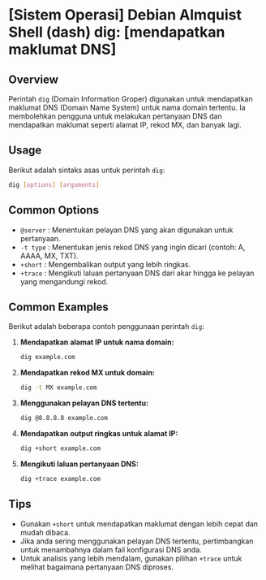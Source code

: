 # [Sistem Operasi] Debian Almquist Shell (dash) dig: [mendapatkan maklumat DNS]

## Overview
Perintah `dig` (Domain Information Groper) digunakan untuk mendapatkan maklumat DNS (Domain Name System) untuk nama domain tertentu. Ia membolehkan pengguna untuk melakukan pertanyaan DNS dan mendapatkan maklumat seperti alamat IP, rekod MX, dan banyak lagi.

## Usage
Berikut adalah sintaks asas untuk perintah `dig`:

```bash
dig [options] [arguments]
```

## Common Options
- `@server` : Menentukan pelayan DNS yang akan digunakan untuk pertanyaan.
- `-t type` : Menentukan jenis rekod DNS yang ingin dicari (contoh: A, AAAA, MX, TXT).
- `+short` : Mengembalikan output yang lebih ringkas.
- `+trace` : Mengikuti laluan pertanyaan DNS dari akar hingga ke pelayan yang mengandungi rekod.

## Common Examples
Berikut adalah beberapa contoh penggunaan perintah `dig`:

1. **Mendapatkan alamat IP untuk nama domain:**
   ```bash
   dig example.com
   ```

2. **Mendapatkan rekod MX untuk domain:**
   ```bash
   dig -t MX example.com
   ```

3. **Menggunakan pelayan DNS tertentu:**
   ```bash
   dig @8.8.8.8 example.com
   ```

4. **Mendapatkan output ringkas untuk alamat IP:**
   ```bash
   dig +short example.com
   ```

5. **Mengikuti laluan pertanyaan DNS:**
   ```bash
   dig +trace example.com
   ```

## Tips
- Gunakan `+short` untuk mendapatkan maklumat dengan lebih cepat dan mudah dibaca.
- Jika anda sering menggunakan pelayan DNS tertentu, pertimbangkan untuk menambahnya dalam fail konfigurasi DNS anda.
- Untuk analisis yang lebih mendalam, gunakan pilihan `+trace` untuk melihat bagaimana pertanyaan DNS diproses.